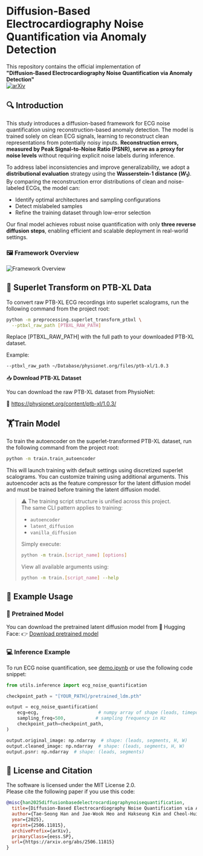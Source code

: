 # Diffusion-Based Electrocardiography Noise Quantification via Anomaly Detection

This repository contains the official implementation of  
**"Diffusion-Based Electrocardiography Noise Quantification via Anomaly Detection"**  
[![arXiv](https://img.shields.io/badge/arXiv-2506.11815-b31b1b.svg)](https://arxiv.org/abs/2506.11815)


## 🔍 Introduction

This study introduces a diffusion-based framework for ECG noise quantification using reconstruction-based anomaly detection.  The model is trained solely on clean ECG signals, learning to reconstruct clean representations from potentially noisy inputs. **Reconstruction errors, measured by Peak Signal-to-Noise Ratio (PSNR), serve as a proxy for noise levels** without requiring explicit noise labels during inference.

To address label inconsistencies and improve generalizability, we adopt a **distributional evaluation** strategy using the **Wasserstein-1 distance ($W_1$)**.  
By comparing the reconstruction error distributions of clean and noise-labeled ECGs, the model can:
- Identify optimal architectures and sampling configurations
- Detect mislabeled samples
- Refine the training dataset through low-error selection

Our final model achieves robust noise quantification with only **three reverse diffusion steps**, enabling efficient and scalable deployment in real-world settings.

### 🖼️ Framework Overview
![Framework Overview](figures/Framework_overview.jpg)

## 🔄 Superlet Transform on PTB-XL Data

To convert raw PTB-XL ECG recordings into superlet scalograms, run the following command from the project root:

```bash
python -m preprocessing.superlet_transform_ptbxl \
  --ptbxl_raw_path [PTBXL_RAW_PATH]
```

Replace [PTBXL_RAW_PATH] with the full path to your downloaded PTB-XL dataset.

Example:

```bash
--ptbxl_raw_path ~/Database/physionet.org/files/ptb-xl/1.0.3
```

📥 **Download PTB-XL Dataset**

You can download the raw PTB-XL dataset from PhysioNet:

🔗 https://physionet.org/content/ptb-xl/1.0.3/

## 🏋️Train Model
To train the autoencoder on the superlet-transformed PTB-XL dataset, run the following command from the project root:
```bash
python -m train.train_autoencoder
```
This will launch training with default settings using discretized superlet scalograms. You can customize training using additional arguments.
This autoencoder acts as the feature compressor for the latent diffusion model and must be trained before training the latent diffusion model.

> ⚠️ The training script structure is unified across this project.  
> The same CLI pattern applies to training:
>
> - `autoencoder`
> - `latent_diffusion`
> - `vanilla_diffusion`
>
> Simply execute:
>
> ```bash
> python -m train.[script_name] [options]
> ```
> View all available arguments using:
> ```bash
> python -m train.[script_name] --help
> ```

## 🧪 Example Usage

### 🔗 Pretrained Model
You can download the pretrained latent diffusion model from 🤗 Hugging Face:
👉 [Download pretrained model](https://huggingface.co/Taeseong-Han/ECGNoiseQuantification/blob/main/pretrained_ldm.pth)

### 💻 Inference Example
To run ECG noise quantification, see [demo.ipynb](https://github.com/Taeseong-Han/ECGNoiseQuantification/blob/main/demo.ipynb) or use the following code snippet:
```python
from utils.inference import ecg_noise_quantification

checkpoint_path = "[YOUR_PATH]/pretrained_ldm.pth"

output = ecg_noise_quantification(
    ecg=ecg,                      # numpy array of shape (leads, timepoints)
    sampling_freq=500,           # sampling frequency in Hz
    checkpoint_path=checkpoint_path,
)

output.original_image: np.ndarray  # shape: (leads, segments, H, W)
output.cleaned_image: np.ndarray  # shape: (leads, segments, H, W)
output.psnr: np.ndarray  # shape: (leads, segments)
```

## 📄 License and Citation

The software is licensed under the MIT License 2.0.  
Please cite the following paper if you use this code:

```bibtex
@misc{han2025diffusionbasedelectrocardiographynoisequantification,
  title={Diffusion-Based Electrocardiography Noise Quantification via Anomaly Detection}, 
  author={Tae-Seong Han and Jae-Wook Heo and Hakseung Kim and Cheol-Hui Lee and Hyub Huh and Eue-Keun Choi and Dong-Joo Kim},
  year={2025},
  eprint={2506.11815},
  archivePrefix={arXiv},
  primaryClass={eess.SP},
  url={https://arxiv.org/abs/2506.11815}
}
```